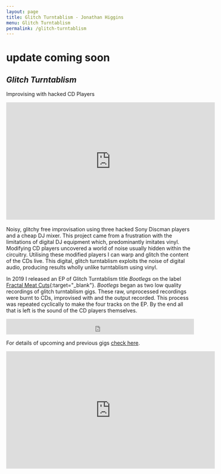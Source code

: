 ```yaml
---
layout: page
title: Glitch Turntablism - Jonathan Higgins
menu: Glitch Turntablism
permalink: /glitch-turntablism
---
```


# update coming soon

## *Glitch Turntablism* 
Improvising with hacked CD Players
<div class="videoWrapper">
<iframe width="560" height="315" src="https://www.youtube-nocookie.com/embed/7snxSxc_zwQ?start=59" title="YouTube video player" frameborder="0" allow="accelerometer; autoplay; clipboard-write; encrypted-media; gyroscope; picture-in-picture" allowfullscreen></iframe>
</div>
<br>
Noisy, glitchy free improvisation using three hacked Sony Discman players and a cheap DJ mixer. This project came from a frustration with the limitations of digital DJ equipment which, predominantly imitates vinyl. Modifying CD players uncovered a world of noise usually hidden within the circuitry. Utilising these modified players I can warp and glitch the content of the CDs live. This digital, glitch turntablism exploits the noise of digital audio, producing results wholly unlike turntablism using vinyl.

In 2019 I released an EP of Glitch Turntablism title *Bootlegs* on the label [Fractal Meat Cuts](https://fractalmeat.bandcamp.com/){:target="_blank"}. *Bootlegs* began as two low quality recordings of glitch turntablism gigs. These raw, unprocessed recordings were burnt to CDs, improvised with and the output recorded. This process was repeated cyclically to make the four tracks on the EP. By the end all that is left is the sound of the CD players themselves. 
<iframe style="border: 0; width: 100%; height: 42px;" src="https://bandcamp.com/EmbeddedPlayer/album=2747504046/size=small/bgcol=ffffff/linkcol=0687f5/transparent=true/" seamless><a href="https://fractalmeat.bandcamp.com/album/bootlegs">Bootlegs by Jonathan Higgins</a></iframe>

For details of upcoming and previous gigs [check here](/gigs).

<div class="videoWrapper">
<iframe width="560" height="315" src="https://www.youtube-nocookie.com/embed/pXXEXC5lx8c" title="YouTube video player" frameborder="0" allow="accelerometer; autoplay; clipboard-write; encrypted-media; gyroscope; picture-in-picture" allowfullscreen></iframe>
</div>
